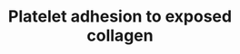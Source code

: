 ---
annotations:
- id: PW:0000004
  parent: regulatory pathway
  type: Pathway Ontology
  value: regulatory pathway
- id: PW:0000355
  parent: regulatory pathway
  type: Pathway Ontology
  value: homeostasis pathway
authors:
- MaintBot
- ReactomeTeam
- Anwesha
- Ryanmiller
- Eweitz
description: Initiation of platelet adhesion is the first step in the formation of
  the platelet plug. Circulating platelets are arrested and subsequently activated
  by exposed collagen and vWF. It is not entirely clear which type of collagen is
  responsible for adhesion and activation; collagen types I and III are abundant in
  vascular epithelia but several other types incluing IV are present (Farndale 2006).
  Several collagen binding proteins are expressed on platelets, including integrin
  alpha2 beta1, GPVI, and GPIV. Integrin alpha2 beta1, known on leukocytes as VLA-2,
  is the major platelet collagen receptor (Kunicki et al. 1988). It requires Mg2+
  to interact with collagen and may require initiation mediated by the activation
  of integrin alphaIIb beta3 (van de Walle 2007). Binding occurs via the alpha2 subunit
  I domain to a collagen motif with the sequence Gly-Phe-Hyp-Gly-Glu-Arg (Emsley 2000).
  Binding of collagen to alpha2 beta1 generates intracellular signals that contribute
  to platelet activation. These facilitate the engagement of the lower-affinity collagen
  receptor, GPVI (Keely 1996), the key receptor involved in collagen-induced platelet
  activation. The GPVI receptor is a complex of the GPVI protein with a dimer of Fc
  epsilon R1 gamma (FceRI gamma). The Src family kinases Fyn and Lyn constitutively
  associate with the GPVI:FceRIgamma complex in platelets and initiate platelet activation
  through phosphorylation of the immunoreceptor tyrosine-based activation motif (ITAM)
  in FceRI gamma, leading to binding and activation of the tyrosine kinase Syk. Downstream
  of Syk, a series of adapter molecules and effectors lead to platelet activation.
  vWF  protein is a polymeric structure of variable size. It is secreted in two directions,
  by the endothelium basolaterally and into the bloodstream. Shear-induced aggregation
  is achieved when vWF binds via its A1 domain to GPIb (part of GPIb-IX-V), and via
  its A3 domain mediating collagen binding to the subendothelium. The interaction
  between vWF and GPIb is regulated by shear force; an increase in the shear stress
  results in a corresponding increase in the affinity of vWF for GPIb.  View original
  pathway at [http://www.reactome.org/PathwayBrowser/#DIAGRAM=75892 Reactome].
last-edited: 2021-05-09
organisms:
- Homo sapiens
redirect_from:
- /index.php/Pathway:WP1883
- /instance/WP1883
revision: null
schema-jsonld:
- '@context': https://schema.org/
  '@id': https://wikipathways.github.io/pathways/WP1883.html
  '@type': Dataset
  creator:
    '@type': Organization
    name: WikiPathways
  description: Initiation of platelet adhesion is the first step in the formation
    of the platelet plug. Circulating platelets are arrested and subsequently activated
    by exposed collagen and vWF. It is not entirely clear which type of collagen is
    responsible for adhesion and activation; collagen types I and III are abundant
    in vascular epithelia but several other types incluing IV are present (Farndale
    2006). Several collagen binding proteins are expressed on platelets, including
    integrin alpha2 beta1, GPVI, and GPIV. Integrin alpha2 beta1, known on leukocytes
    as VLA-2, is the major platelet collagen receptor (Kunicki et al. 1988). It requires
    Mg2+ to interact with collagen and may require initiation mediated by the activation
    of integrin alphaIIb beta3 (van de Walle 2007). Binding occurs via the alpha2
    subunit I domain to a collagen motif with the sequence Gly-Phe-Hyp-Gly-Glu-Arg
    (Emsley 2000). Binding of collagen to alpha2 beta1 generates intracellular signals
    that contribute to platelet activation. These facilitate the engagement of the
    lower-affinity collagen receptor, GPVI (Keely 1996), the key receptor involved
    in collagen-induced platelet activation. The GPVI receptor is a complex of the
    GPVI protein with a dimer of Fc epsilon R1 gamma (FceRI gamma). The Src family
    kinases Fyn and Lyn constitutively associate with the GPVI:FceRIgamma complex
    in platelets and initiate platelet activation through phosphorylation of the immunoreceptor
    tyrosine-based activation motif (ITAM) in FceRI gamma, leading to binding and
    activation of the tyrosine kinase Syk. Downstream of Syk, a series of adapter
    molecules and effectors lead to platelet activation. vWF  protein is a polymeric
    structure of variable size. It is secreted in two directions, by the endothelium
    basolaterally and into the bloodstream. Shear-induced aggregation is achieved
    when vWF binds via its A1 domain to GPIb (part of GPIb-IX-V), and via its A3 domain
    mediating collagen binding to the subendothelium. The interaction between vWF
    and GPIb is regulated by shear force; an increase in the shear stress results
    in a corresponding increase in the affinity of vWF for GPIb.  View original pathway
    at [http://www.reactome.org/PathwayBrowser/#DIAGRAM=75892 Reactome].
  keywords:
  - Collagen type I
  - 'Collagen type I fibril '
  - 'FCER1G '
  - FCERIG dimer
  - FYN
  - 'FYN '
  - 'GP VI : FceRI gamma'
  - 'GP1BA '
  - 'GP1BB '
  - 'GP5 '
  - GP6
  - 'GP6 '
  - 'GP9 '
  - GPIb-IX-V
  - GPVI:FceRI
  - GpIb-IX-V:Collagen
  - 'ITGA1 '
  - 'ITGA10 '
  - 'ITGA2 '
  - 'ITGB1 '
  - Integrin
  - Integrins
  - LYN
  - 'LYN '
  - Mg2+
  - 'Mg2+ '
  - VWF(23-763)
  - 'VWF(23-763) '
  - alpha10beta1
  - alpha1beta1,
  - alpha2beta1,
  - alpha2beta1:Collagen type I fibril:Mg2+
  - dimer
  - fibril
  - fibril:vWF
  - gamma:FYN:LYN
  - gamma:FYN:LYN:Collagen type I
  - type I fibril:vWF
  license: CC0
  name: Platelet adhesion to exposed collagen
seo: CreativeWork
title: Platelet adhesion to exposed collagen
wpid: WP1883
---
